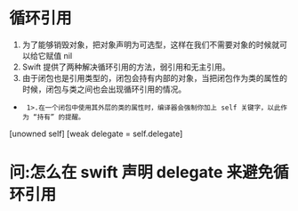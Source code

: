 # 循环引用
1. 为了能够销毁对象，把对象声明为可选型，这样在我们不需要对象的时候就可以给它赋值 nil
2. Swift 提供了两种解决循环引用的方法，弱引用和无主引用。
3. 由于闭包也是引用类型的，闭包会持有内部的对象，当把闭包作为类的属性的时候，闭包与类之间也会出现循环引用的情况。
*      1>.在一个闭包中使用其外层的类的属性时，编译器会强制你加上 self 关键字，以此作为 “持有” 的提醒。
[unowned self]  [weak delegate = self.delegate]
# 问:怎么在 swift 声明 delegate 来避免循环引用
